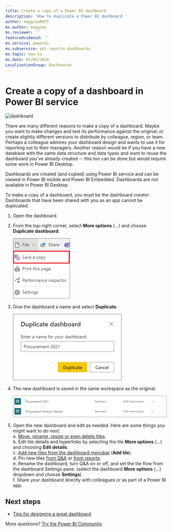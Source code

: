 ```yaml
---
title: Create a copy of a Power BI dashboard
description: 'How to duplicate a Power BI dashboard '
author: maggiesMSFT
ms.author: maggies
ms.reviewer: ''
featuredvideoid: ''
ms.service: powerbi
ms.subservice: pbi-reports-dashboards
ms.topic: how-to
ms.date: 03/02/2018
LocalizationGroup: Dashboards
---
```

# Create a copy of a dashboard in Power BI service
![dashboard](media/service-dashboard-copy/power-bi-dashboard.png)

 There are many different reasons to make a copy of a dashboard. Maybe you want to make changes and test its performance against the original; or create slightly different versions to distribute by colleague, region, or team. Perhaps a colleague admires your dashboard design and wants to use it for reporting out to their managers. Another reason would be if you have a new database with the same data structure and data types and want to reuse the dashboard you've already created -- this too can be done but would require some work in Power BI Desktop. 

Dashboards are created (and copied) using Power BI service and can be viewed in Power BI mobile and Power BI Embedded.  Dashboards are not available in Power BI Desktop. 

To make a copy of a dashboard, you must be the dashboard *creator*. Dashboards that have been shared with you as an app cannot be duplicated.

1. Open the dashboard.
2. From the top-right corner, select **More options** (...) and choose **Duplicate dashboard**.
   
   ![ellipses menu](media/service-dashboard-copy/power-bi-dulicate.png)
3. Give the dashboard a name and select **Duplicate**. 
   
   ![Duplicate dashboard dialog](media/service-dashboard-copy/power-bi-name.png)
4. The new dashboard is saved in the same workspace as the original. 
   
   ![Dashboards tab](media/service-dashboard-copy/power-bi-copied.png)

5.    Open the new dashboard and edit as needed. Here are some things you might want to do next:    
    a. [Move, rename, resize or even delete tiles](service-dashboard-edit-tile.md).  
    b. Edit tile details and hyperlinks by selecting the tile **More options** (...) and choosing **Edit details**.  
    c. [Add new tiles from the dashboard menubar](service-dashboard-add-widget.md) (**Add tile**)  
    d. Pin new tiles [from Q&A](service-dashboard-pin-tile-from-q-and-a.md) or [from reports](service-dashboard-pin-tile-from-report.md).  
    e. Rename the dashboard, turn Q&A on or off, and set the tile flow from the dashboard Settings pane.  (select the dashboard **More options** (...) dropdown and choose **Settings**)  
    f. Share your dashboard directly with colleagues or as part of a Power BI app. 


## Next steps
* [Tips for designing a great dashboard](service-dashboards-design-tips.md) 

More questions? [Try the Power BI Community](https://community.powerbi.com/)

